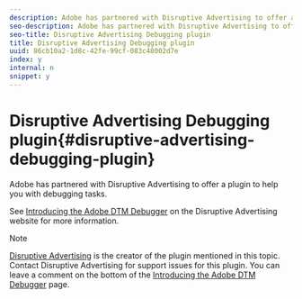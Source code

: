 ```yaml
---
description: Adobe has partnered with Disruptive Advertising to offer a plugin to help you with debugging tasks.
seo-description: Adobe has partnered with Disruptive Advertising to offer a plugin to help you with debugging tasks.
seo-title: Disruptive Advertising Debugging plugin
title: Disruptive Advertising Debugging plugin
uuid: 86cb10a2-1d8c-42fe-99cf-083c48002d7e
index: y
internal: n
snippet: y
---
```


# Disruptive Advertising Debugging plugin{#disruptive-advertising-debugging-plugin}

Adobe has partnered with Disruptive Advertising to offer a plugin to help you with debugging tasks.

See [Introducing the Adobe DTM Debugger](https://www.disruptiveadvertising.com/analytics/introducing-the-adobe-dtm-debugger/) on the Disruptive Advertising website for more information.

>[!NOTE]
>
>[Disruptive Advertising](https://www.disruptiveadvertising.com) is the creator of the plugin mentioned in this topic. Contact Disruptive Advertising for support issues for this plugin. You can leave a comment on the bottom of the [Introducing the Adobe DTM Debugger](https://www.disruptiveadvertising.com/analytics/introducing-the-adobe-dtm-debugger/) page.

